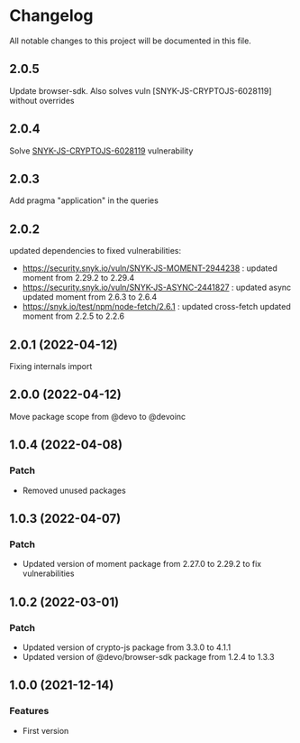 # Changelog

All notable changes to this project will be documented in this file.

## 2.0.5

Update browser-sdk. Also solves vuln [SNYK-JS-CRYPTOJS-6028119] without overrides

## 2.0.4

Solve [SNYK-JS-CRYPTOJS-6028119](https://github.com/DevoInc/applications-builder/commit/f548ae561c1f0617b3e82880334834ec0a9c891f) vulnerability

## 2.0.3

Add pragma "application" in the queries

## 2.0.2

updated dependencies to fixed vulnerabilities:

- https://security.snyk.io/vuln/SNYK-JS-MOMENT-2944238 : updated moment from 2.29.2 to 2.29.4
- https://security.snyk.io/vuln/SNYK-JS-ASYNC-2441827 : updated async updated moment from 2.6.3 to 2.6.4
- https://snyk.io/test/npm/node-fetch/2.6.1 : updated cross-fetch updated moment from 2.2.5 to 2.2.6

## 2.0.1 (2022-04-12)

Fixing internals import

## 2.0.0 (2022-04-12)

Move package scope from @devo to @devoinc

## 1.0.4 (2022-04-08)

### Patch

- Removed unused packages

## 1.0.3 (2022-04-07)

### Patch

- Updated version of moment package from 2.27.0 to 2.29.2 to fix vulnerabilities

## 1.0.2 (2022-03-01)

### Patch

- Updated version of crypto-js package from 3.3.0 to 4.1.1
- Updated version of @devo/browser-sdk package from 1.2.4 to 1.3.3

## 1.0.0 (2021-12-14)

### Features

- First version
